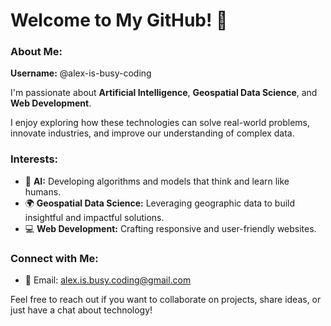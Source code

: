 # Welcome to My GitHub! 👋

### About Me:
**Username:** @alex-is-busy-coding

I'm passionate about **Artificial Intelligence**, **Geospatial Data Science**, and **Web Development**. 

I enjoy exploring how these technologies can solve real-world problems, innovate industries, and improve our understanding of complex data.

### Interests:
- 🤖 **AI:** Developing algorithms and models that think and learn like humans.
- 🌍 **Geospatial Data Science:** Leveraging geographic data to build insightful and impactful solutions.
- 💻 **Web Development:** Crafting responsive and user-friendly websites.

### Connect with Me:
- 📧 Email: [alex.is.busy.coding@gmail.com](mailto:alex.is.busy.coding@gmail.com)

Feel free to reach out if you want to collaborate on projects, share ideas, or just have a chat about technology!
